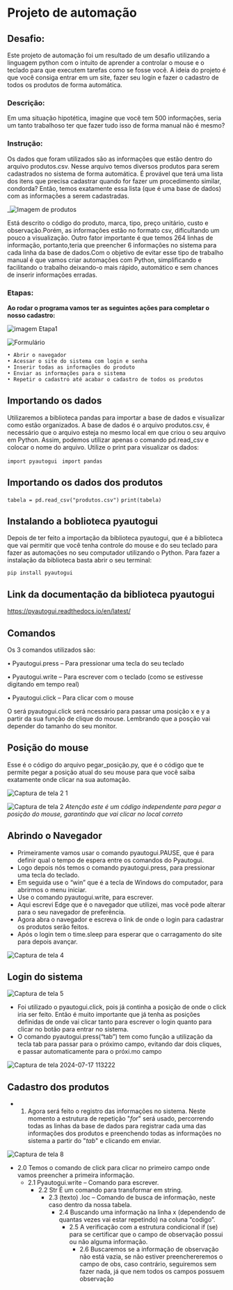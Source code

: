# Projeto de automação 
## Desafio:
Este projeto de automação foi um resultado de um desafio utilizando a linguagem python com o intuito de aprender a controlar o mouse e o teclado para que executem tarefas como se fosse você. A ideia do projeto é que você consiga entrar em um site, fazer seu login e fazer o cadastro de todos os produtos de forma automática.
### Descrição:
 Em uma situação hipotética, imagine que você tem 500 informações, seria um tanto trabalhoso ter que fazer tudo isso de forma manual não é mesmo?
### Instrução:
Os dados que foram utilizados são as informações que estão dentro do arquivo produtos.csv. Nesse arquivo temos diversos produtos para serem cadastrados no sistema de forma automática. É provável que terá uma lista dos itens que precisa cadastrar quando for fazer um procedimento similar, condorda? Então, temos exatamente essa lista (que é uma base de dados) com as informações a serem cadastradas.

_![Imagem de produtos](https://github.com/user-attachments/assets/b3afeb78-96c2-4a59-b344-820a0a67c9e6)

Está descrito o código do produto, marca, tipo, preço unitário, custo e observação.Porém, as informações estão no formato csv, dificultando um pouco a visualização.  Outro fator importante é que temos 264 linhas de informação, portanto,teria que preencher 6 informações no sistema para cada linha da base de dados.Com o objetivo de evitar esse tipo de trabalho manual é que vamos criar automações com Python, simplificando e facilitando o trabalho deixando-o mais rápido, automático e sem chances de inserir informações erradas.
### Etapas:
**Ao rodar o programa vamos ter as seguintes ações para completar o nosso cadastro:**

![imagem Etapa1](https://github.com/user-attachments/assets/e2b05c33-8a95-49b0-910c-7898d85fe26f)

![Formulário](https://github.com/user-attachments/assets/15501b81-bd3a-4340-b8ca-092ec04aafac)

    • Abrir o navegador
    • Acessar o site do sistema com login e senha
    • Inserir todas as informações do produto
    • Enviar as informações para o sistema
    • Repetir o cadastro até acabar o cadastro de todos os produtos

## Importando os dados

Utilizaremos a biblioteca pandas para importar a base de dados e visualizar como estão organizados. A base de dados é o arquivo produtos.csv, é necessário que o arquivo esteja no mesmo local em que criou o seu arquivo em Python. Assim, podemos utilizar apenas o comando pd.read_csv e colocar o nome do arquivo. Utilize o print para visualizar os dados:

```import pyautogui```
``` import pandas```
## Importando os dados dos produtos

```tabela = pd.read_csv("produtos.csv")```
```print(tabela)```

## Instalando a boblioteca pyautogui

Depois de ter feito a importação da biblioteca pyautogui, que é a biblioteca que vai permitir que você tenha controle do mouse e do seu teclado para fazer as automações no seu computador utilizando o Python. Para fazer a instalação da biblioteca basta abrir o seu terminal:

```pip install pyautogui``` 
## Link da documentação da biblioteca pyautogui

https://pyautogui.readthedocs.io/en/latest/

## Comandos

Os 3 comandos utilizados são:

 • Pyautogui.press – Para pressionar uma tecla do seu teclado
 
 • Pyautogui.write – Para escrever com o teclado (como se estivesse digitando em tempo real)
 
 • Pyautogui.click – Para clicar com o mouse

O será pyautogui.click será ncessário para passar uma posição x e y a partir da sua função de clique do mouse. Lembrando que a posção vai depender do tamanho do seu monitor.

## Posição do mouse

Esse é o código do arquivo pegar_posição.py, que é o código que te permite pegar a posição atual do seu mouse para que você saiba exatamente onde clicar na sua automação.

![Captura de tela 2 1](https://github.com/user-attachments/assets/6ea21a90-ef6d-42d4-b587-07172bb72a29)

![Captura de tela 2](https://github.com/user-attachments/assets/b8b612c2-9798-4889-9d38-cd1202d95768)
 _Atenção este é um código independente para pegar a posição do mouse, garantindo que vai clicar no local correto_

 ## Abrindo o Navegador
 
- Primeiramente vamos usar o comando pyautogui.PAUSE, que é para definir qual o tempo de espera entre os comandos do Pyautogui.
- Logo depois nós temos o comando pyautogui.press, para pressionar uma tecla do teclado.
- Em seguida use o “win” que é a tecla de Windows do computador, para abrirmos o menu iniciar.
- Use o comando pyautogui.write, para escrever.
- Aqui escrevi Edge que é o navegador que utilizei, mas você pode alterar para o seu navegador de preferência.
- Agora abra o navegador e escreva o link de onde o login para cadastrar os produtos serão feitos.
- Após o login tem o time.sleep para esperar que o carragamento do site para depois avançar.

![Captura de tela 4](https://github.com/user-attachments/assets/1e39f513-67b4-42ed-aed4-e2a8e8e74dc5)

## Login do sistema

![Captura de tela 5](https://github.com/user-attachments/assets/f8b5c61a-8096-4a4f-b354-7a343cd99236)

- Foi utilizado o pyautogui.click, pois já continha a posição de onde o click iria ser feito. Então é muito importante que já tenha as posições definidas de onde vai clicar tanto para 				escrever o login quanto para clicar no botão para entrar no sistema.
- O comando pyautogui.press(“tab”) tem como função a utilização da tecla tab para passar para o próximo campo, evitando dar dois cliques, e passar automaticamente para o próxi.mo campo

![Captura de tela 2024-07-17 113222](https://github.com/user-attachments/assets/da72e18d-bd35-4ce9-a79e-30e5142345f8)

## Cadastro dos produtos

- 1. Agora será feito o registro das informações no sistema. Neste momento a estrutura de repetição "_for_" será usado, percorrendo todas as linhas da base de dados para registrar cada uma das informações dos produtos e preenchendo todas as informações no sistema a partir do "_tab_" e clicando em enviar.

![Captura de tela 8](https://github.com/user-attachments/assets/09084cd6-6e33-46f7-bb80-eb331b15b657)

 - 2.0 Temos o comando de click para clicar no primeiro campo onde vamos preencher a primeira informação.
   - 2.1 Pyautogui.write – Comando para escrever.
     - 2.2 Str É um comando para transformar em string.
       - 2.3 (texto) .loc – Comando de busca de informação, neste caso dentro da nossa tabela.
         - 2.4 Buscando uma informação na linha x (dependendo de quantas vezes vai estar repetindo) na coluna “codigo”.
           - 2.5 A verificação com a estrutura condicional if (se) para se certificar que o campo de observação possui ou não alguma informação.
             - 2.6 Buscaremos se a informação de observação não está vazia, se não estiver preenchereremos o campo de obs, caso contrário, seguiremos sem fazer nada, já que nem todos os campos possuem     
              observação


